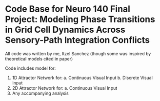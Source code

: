 # Code Base for Neuro 140 Final Project: Modeling Phase Transitions in Grid Cell Dynamics Across Sensory-Path Integration Conflicts

All code was written by me, Itzel Sanchez (though some was inspired by theoretical models cited in paper)

Code includes model for:

1. 1D Attractor Network for:
  a. Continuous Visual Input
  b. Discrete Visual Input
2. 2D Attractor Network for:
  a. Continuous Visual Input
3. Any accompanying analysis
